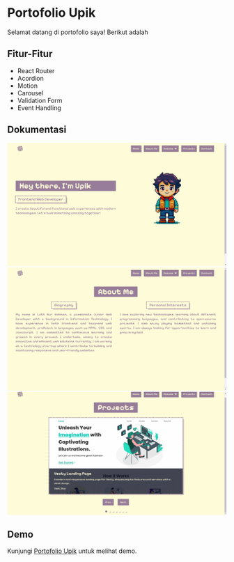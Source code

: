 # Portofolio Upik
Selamat datang di portofolio saya! Berikut adalah 

## Fitur-Fitur
- React Router
- Acordion
- Motion 
- Carousel
- Validation Form
- Event Handling

## Dokumentasi
![Home](./src/Doc/home.png)
![About](./src/Doc/about.png)
![Project](./src/Doc/project.png)

## Demo
Kunjungi [Portofolio Upik](https://portofolio-upik.vercel.app) untuk melihat demo.